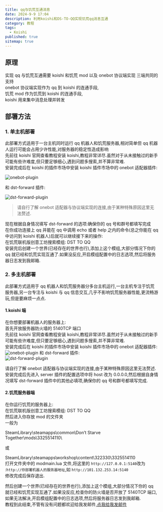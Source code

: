 ```yaml
---
title: qq与饥荒互通消息
date: 2024-9-9 17:04
description: 利用koishi和DS-TO-QQ实现饥荒qq消息互通
category: 教程
tags:
  - Koishi
published: true
sitemap: true
---
```


## 原理

实现 qq 与饥荒互通需要 koishi 和饥荒 mod 以及 onebot 协议端实现 三端共同的支持  
onebot 协议端实现作为 qq 到 koishi 的连通手段,  
饥荒 mod 作为饥荒到 koishi 的连通手段,  
koishi 用来集中消息处理并转发

## 部署方法

### 1. 单主机部署

此部署方式适用于一台主机同时运行 qq 机器人和饥荒服务器,相对简单但 qq 机器人运行可能会占用少许性能,对服务器的稳定性造成影响  
先前往 koishi 官网查看教程安装 koishi,教程非常详尽.虽然对于从未接触过的新手可能有些许难度,但只要足够细心,遇到问题多搜索,并不算非常难.  
安装完成后在 koishi 的插件市场中安装 koishi 插件市场中的 onebot 适配器插件:

![onebot-plugin](../public/assets/images/image1.png)

和 dst-forward 插件:

![dst-forward-plugin](../public/assets/images/image2.png)

> 请自行了解 onebot 适配器与协议端实现的连接,由于某种特殊原因这里无法赘述.

现在根据自身情况填写 dst-forward 的选项:确保你的 qq 号和群号都填写完成  
在你成功连接上 qq 并能在 qq 中调用 echo 或者 help 之内的命令(总之你能在 qq 中访问到 koishi 机器人)后就可以继续接下来的操作:  
在饥荒联机版创意工坊搜索模组: DST TO QQ  
安装完后创建一个世界(已经存在的世界也行),添加上这个模组,大部分情况下你的 qq 就已经和饥荒实现互通了.如果没反应,开启模组配置中的日志选项,然后将服务器日志发到我邮箱.

### 2. 多主机部署

此部署方式适用于 qq 机器人和饥荒服务器分多台主机运行,一台主机专注于饥荒服务器,另一台专注与 koishi 与 qq 信息交互,几乎不影响饥荒服务器性能,更流畅游玩,但是要麻烦一点点.

#### 1.koishi 端

在你想要部署机器人的服务器上:  
首先开放服务器防火墙的 5140TCP 端口  
先前往 koishi 官网查看教程安装 koishi,教程非常详尽.虽然对于从未接触过的新手可能有些许难度,但只要足够细心,遇到问题多搜索,并不算非常难.  
安装完成后在 koishi 的插件市场中安装 koishi 插件市场中的 onebot 适配器插件:
![onebot-plugin](../public/assets/images/image1.png)
和 dst-forward 插件:  
![dst-forward-plugin](../public/assets/images/image2.png)

请自行了解 onebot 适配器与协议端实现的连接,由于某种特殊原因这里无法赘述.  
安装完成后先进入 server 插件的配置选项中将 host 改为 0.0.0.0,然后根据自身情况填写 dst-forward 插件中的其他必填项,确保你的 qq 号和群号都填写完成.

#### 2.饥荒服务器端

在你运行饥荒的服务器上:  
在饥荒联机版创意工坊搜索模组: DST TO QQ  
然后进入你存放 mod 的文件夹  
一般为

SteamLibrary\steamapps\common\Don’t Starve Together\mods\3325514110\

或

SteamLibrary\steamapps\workshop\content\322330\3325514110  
打开文件夹中的 modmain.lua 文件,将这里的
`http://127.0.0.1:5140`改为 :`http://你部署机器人的服务器地址`,如 `http://101.132.253.14:5140`  
修改完成后保存退出.

然后创建一个世界(已经存在的世界也行),添加上这个模组,大部分情况下你的 qq 就已经和饥荒实现互通了.如果没反应,检查你的防火墙是否开放了 5140TCP 端口,如果无法解决,开启模组配置中的日志选项,然后将服务器日志发到我邮箱.  
教程到此结束,不管有没有问题都欢迎给我发邮件,[点我给我发邮件](mailto:abc1514671906@163.com)
